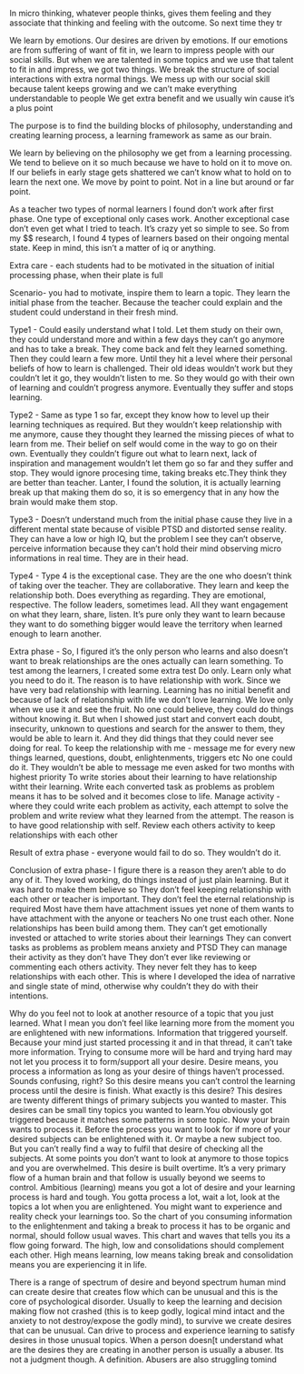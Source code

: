 In micro thinking, whatever people thinks, gives them feeling and they associate that thinking and feeling with the outcome. So next time they tr

We learn by emotions. Our desires are driven by emotions. If our emotions are from suffering of want of fit in, we learn to impress people with our social skills. But when we are talented in some topics and we use that talent to fit in and impress, we got two things.
We break the structure of social interactions with extra normal things. We mess up with our social skill because talent keeps growing and we can’t make everything understandable to people
We get extra benefit and we usually win cause it’s a plus point

The purpose is to find the building blocks of philosophy, understanding and creating learning process, a learning framework as same as our brain.

We learn by believing on the philosophy we get from a learning processing. We tend to believe on it so much because we have to hold on it to move on. If our beliefs in early stage gets shattered we can’t know what to hold on to learn the next one. We move by point to point. Not in a line but around or far point.

As a teacher two types of normal learners I found don’t work after first phase. One type of exceptional only cases work. Another exceptional case don’t even get what I tried to teach. It’s crazy yet so simple to see. So from my $$ research, I found 4 types of learners based on their ongoing mental state. Keep in mind, this isn’t a matter of iq or anything.

Extra care - each students had to be motivated in the situation of initial processing phase, when their plate is full

Scenario- you had to motivate, inspire them to learn a topic. They learn the initial phase from the teacher. Because the teacher could explain and the student could understand in their fresh mind.

Type1 - Could easily understand what I told. Let them study on their own, they could understand more and within a few days they can’t go anymore and has to take a break. They come back and felt they learned something. Then they could learn a few more. Until they hit a level where their personal beliefs of how to learn is challenged. Their old ideas wouldn’t work but they couldn’t let it go, they wouldn’t listen to me. So they would go with their own of learning and couldn’t progress anymore. Eventually they suffer and stops learning.

Type2 - Same as type 1 so far, except they know how to level up their learning techniques as required. But they wouldn’t keep relationship with me anymore, cause they thought they learned the missing pieces of what to learn from me. Their belief on self would come in the way to go on their own. Eventually they couldn’t figure out what to learn next, lack of inspiration and management wouldn’t let them go so far and they suffer and stop. They would ignore procesing time, taking breaks etc.They think they are better than teacher. Lanter, I found the solution, it is actually learning break up that making them do so, it is so emergency that in any how the brain would make them stop.

Type3 - Doesn’t understand much from the initial phase cause they live in a different mental state because of visible PTSD and distorted sense reality. They can have a low or high IQ, but the problem I see they can’t observe, perceive information because they can’t hold their mind observing micro informations in real time. They are in their head.

Type4 - Type 4 is the exceptional case. They are the one who doesn’t think of taking over the teacher. They are collaborative. They learn and keep the relationship both. Does everything as regarding. They are emotional, respective. The follow leaders, sometimes lead. All they want engagement on what they learn, share, listen. It’s pure only they want to learn because they want to do something bigger would leave the territory when learned enough to learn another.

Extra phase - So, I figured it’s the only person who learns and also doesn’t want to break relationships are the ones actually can learn something. To test among the learners, I created some extra test
Do only. Learn only what you need to do it. The reason is to have relationship with work. Since we have very bad relationship with learning. Learning has no initial benefit and because of lack of relationship with life we don’t love learning. We love only when we use it and see the fruit.
No one could believe, they could do things without knowing it. But when I showed just start and convert each doubt, insecurity, unknown to questions and search for the answer to them, they would be able to learn it. And they did things that they could never see doing for real.
To keep the relationship with me - message me for every new things learned, questions, doubt, enlightenments, triggers etc
No one could do it. They wouldn’t be able to message me even asked for two months with highest priority
To write stories about their learning to have relationship witht their learning.
Write each converted task as problems as problem means it has to be solved and it becomes close to life.
Manage activity - where they could write each problem as activity, each attempt to solve the problem and write review what they learned from the attempt. The reason is to have good relationship with self.
Review each others activity to keep relationships with each other

Result of extra phase - everyone would fail to do so. They wouldn’t do it.

Conclusion of extra phase- I figure there is a reason they aren’t able to do any of it.
They loved working, do things instead of just plain learning. But it was hard to make them believe so
They don’t feel keeping relationship with each other or teacher is important. They don’t feel the eternal relationship is required
Most have them have attachment issues yet none of them wants to have attachment with the anyone or teachers
No one trust each other. None relationships has been build among them.
They can’t get emotionally invested or attached to write stories about their learnings
They can convert tasks as problems as problem means anxiety and PTSD
They can manage their activity as they don’t have
They don’t ever like reviewing or commenting each others activity. They never felt they has to keep relationships with each other.
This is where I developed the idea of narrative and single state of mind, otherwise why couldn’t they do with their intentions.

Why do you feel not to look at another resource of a topic that you just learned. What I mean you don’t feel like learning more from the moment you are enlightened with new informations. Information that triggered yourself. Because your mind just started processing it and in that thread, it can’t take more information. Trying to consume more will be hard and trying hard may not let you process it to form/support all your desire. Desire means, you process a information as long as your desire of things haven’t processed. Sounds confusing, right? So this desire means you can’t control the learning process until the desire is finish. What exactly is this desire? This desires are twenty different things of primary subjects you wanted to master. This desires can be small tiny topics you wanted to learn.You obviously got triggered because it matches some patterns in some topic. Now your brain wants to process it. Before the process you want to look for if more of your desired subjects can be enlightened with it. Or maybe a new subject too. But you can’t really find a way to fulfil that desire of checking all the subjects. At some points you don’t want to look at anymore to those topics and you are overwhelmed. This desire is built overtime. It’s a very primary flow of a human brain and that follow is usually beyond we seems to control. Ambitious (learning) means you got a lot of desire and your learning process is hard and tough. You gotta process a lot, wait a lot, look at the topics a lot when you are enlightened. You might want to experience and reality check your learnings too. So the chart of you consuming information to the enlightenment and taking a break to process it has to be organic and normal, should follow usual waves. This chart and waves that tells you its a flow going forward. The high, low and consolidations should complement each other. High means learning, low means taking break and consolidation means you are experiencing it in life.

There is a range of spectrum of desire and beyond spectrum human mind can create desire that creates flow which can be unusual and this is the core of psychological disorder. Usually to keep the learning and decision making flow not crashed (this is to keep godly, logical mind intact and the anxiety to not destroy/expose the godly mind), to survive we create desires that can be unusual. Can drive to process and experience learning to satisfy desires in those unusual topics. When a person doesn[t understand what are the desires they are creating in another person is usually a abuser. Its not a judgment though. A definition. Abusers are also struggling tomind
